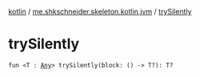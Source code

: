 [kotlin](../index.md) / [me.shkschneider.skeleton.kotlin.jvm](index.md) / [trySilently](./try-silently.md)

# trySilently

`fun <T : `[`Any`](https://kotlinlang.org/api/latest/jvm/stdlib/kotlin/-any/index.html)`> trySilently(block: () -> T?): T?`